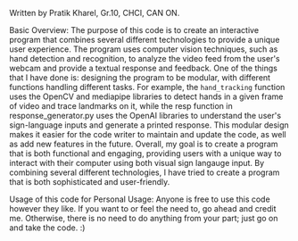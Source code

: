 Written by Pratik Kharel, Gr.10, CHCI, CAN ON.

Basic Overview:
The purpose of this code is to create an interactive program that combines several different technologies to provide a unique user experience. 
The program uses computer vision techniques, such as hand detection and recognition, to analyze the video feed from the user's webcam and provide a textual response and feedback. 
One of the things that I have done is: designing the program to be modular, with different functions handling different tasks. 
For example, the `hand_tracking` function uses the OpenCV and mediapipe libraries to detect hands in a given frame of video and trace landmarks on it, while the  resp function in response_generator.py uses the OpenAI libraries to understand the user's sign-language inputs and generate a printed response.
This modular design makes it easier for the code writer to maintain and update the code, as well as add new features in the future. 
Overall, my goal is to create a program that is both functional and engaging, providing users with a unique way to interact with their computer using both visual sign langauge input. 
By combining several different technologies, I have tried to create a program that is both sophisticated and user-friendly.

Usage of this code for Personal Usage:
Anyone is free to use this code however they like.
If you want to or feel the need to, go ahead and credit me.
Otherwise, there is no need to do anything from your part;
just go on and take the code. :)
